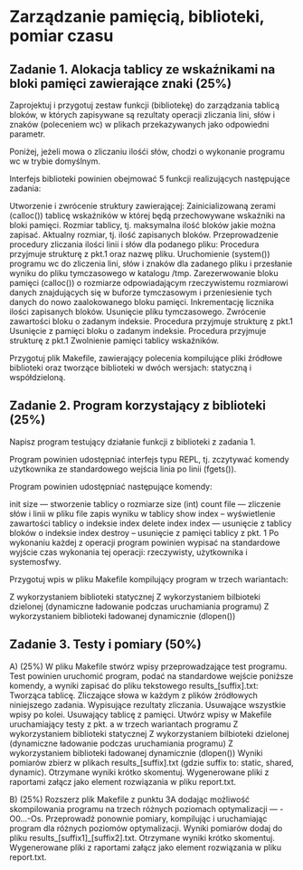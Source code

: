 # Zarządzanie pamięcią, biblioteki, pomiar czasu


## Zadanie 1. Alokacja tablicy ze wskaźnikami na bloki pamięci zawierające znaki (25%)
Zaprojektuj i przygotuj zestaw funkcji (bibliotekę) do zarządzania tablicą bloków, w których zapisywane są rezultaty operacji zliczania lini, słów i znaków (poleceniem wc) w plikach przekazywanych jako odpowiedni parametr.

Poniżej, jeżeli mowa o zliczaniu ilośći słów, chodzi o wykonanie programu wc w trybie domyślnym.

Interfejs biblioteki powinien obejmować 5 funkcji realizujących następujące zadania:

Utworzenie i zwrócenie struktury zawierającej:
Zainicializowaną zerami (calloc()) tablicę wskaźników w której będą przechowywane wskaźniki na bloki pamięci.
Rozmiar tablicy, tj. maksymalna ilość bloków jakie można zapisać.
Aktualny rozmiar, tj. ilość zapisanych bloków.
Przeprowadzenie procedury zliczania ilości linii i słów dla podanego pliku:
Procedura przyjmuje strukturę z pkt.1 oraz nazwę pliku.
Uruchomienie (system()) programu wc do zliczenia lini, słów i znaków dla zadanego pliku i przesłanie wyniku do pliku tymczasowego w katalogu /tmp.
Zarezerwowanie bloku pamięci (calloc()) o rozmiarze odpowiadającym rzeczywistemu rozmiarowi danych znajdujących się w buforze tymczasowym i przeniesienie tych danych do nowo zaalokowanego bloku pamięci.
Inkrementację licznika ilości zapisanych bloków.
Usunięcie pliku tymczasowego.
Zwrócenie zawartości bloku o zadanym indeksie. Procedura przyjmuje strukturę z pkt.1
Usunięcie z pamięci bloku o zadanym indeksie. Procedura przyjmuje strukturę z pkt.1
Zwolnienie pamięci tablicy wskaźników.

Przygotuj plik Makefile, zawierający polecenia kompilujące pliki źródłowe biblioteki oraz tworzące biblioteki w dwóch wersjach: statyczną i współdzieloną.

## Zadanie 2. Program korzystający z biblioteki (25%)
Napisz program testujący działanie funkcji z biblioteki z zadania 1.

Program powinien udostępniać interfejs typu REPL, tj. zczytywać komendy użytkownika ze standardowego wejścia linia po linii (fgets()).

Program powinien udostępniać następujące komendy:

init size — stworzenie tablicy o rozmiarze size (int)
count file — zliczenie słów i linii w pliku file zapis wyniku w tablicy
show index – wyświetlenie zawartości tablicy o indeksie index
delete index index — usunięcie z tablicy bloków o indeksie index
destroy – usunięcie z pamięci tablicy z pkt. 1
Po wykonaniu każdej z operacji program powinien wypisać na standardowe wyjście czas wykonania tej operacji: rzeczywisty, użytkownika i systemosfwy.

Przygotuj wpis w pliku Makefile kompilujący program w trzech wariantach:

Z wykorzystaniem biblioteki statycznej
Z wykorzystaniem bilbioteki dzielonej (dynamiczne ładowanie podczas uruchamiania programu)
Z wykorzystaniem biblioteki ładowanej dynamicznie (dlopen())
## Zadanie 3. Testy i pomiary (50%)

A) (25%) W pliku Makefile stwórz wpisy przeprowadzające test programu. Test powinien uruchomić program, podać na standardowe wejście poniższe komendy, a wyniki zapisać do pliku tekstowego results_[suffix].txt:
Tworząca tablicę.
Zliczające słowa w każdym z plików źródłowych niniejszego zadania.
Wypisujące rezultaty zliczania.
Usuwające wszystkie wpisy po kolei.
Usuwający tablicę z pamięci.
Utwórz wpisy w Makefile uruchamiający testy z pkt. a w trzech wariantach programu
Z wykorzystaniem biblioteki statycznej
Z wykorzystaniem bilbioteki dzielonej (dynamiczne ładowanie podczas uruchamiania programu)
Z wykorzystaniem biblioteki ładowanej dynamicznie (dlopen())
Wyniki pomiarów zbierz w plikach results_[suffix].txt (gdzie suffix to: static, shared, dynamic).
Otrzymane wyniki krótko skomentuj. Wygenerowane pliki z raportami załącz jako element rozwiązania w pliku report.txt.

B) (25%) Rozszerz plik Makefile z punktu 3A dodając możliwość skompilowania programu na trzech różnych poziomach optymalizacji — -O0…-Os. Przeprowadź ponownie pomiary, kompilując i uruchamiając program dla różnych poziomów optymalizacji. Wyniki pomiarów dodaj do pliku results_[suffix1]_[suffix2].txt.
Otrzymane wyniki krótko skomentuj. Wygenerowane pliki z raportami załącz jako element rozwiązania w pliku report.txt.